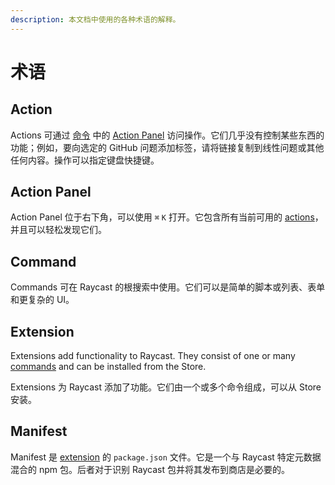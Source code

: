 ```yaml
---
description: 本文档中使用的各种术语的解释。
---
```


# 术语

## Action

Actions 可通过 [命令](https://developers.raycast.com/information/terminology#command) 中的 [Action Panel](https://developers.raycast.com/information/terminology#action-panel) 访问操作。它们几乎没有控制某些东西的功能；例如，要向选定的 GitHub 问题添加标签，请将链接复制到线性问题或其他任何内容。操作可以指定键盘快捷键。

## Action Panel

Action Panel 位于右下角，可以使用  `⌘` `K` 打开。它包含所有当前可用的 [actions](https://developers.raycast.com/information/terminology#action)，并且可以轻松发现它们。

## Command

Commands 可在 Raycast 的根搜索中使用。它们可以是简单的脚本或列表、表单和更复杂的 UI。

## Extension

Extensions add functionality to Raycast. They consist of one or many [commands](terminology.md#command) and can be installed from the Store.

Extensions 为 Raycast 添加了功能。它们由一个或多个命令组成，可以从 Store 安装。

## Manifest

Manifest 是 [extension](https://developers.raycast.com/information/terminology#extension) 的 `package.json` 文件。它是一个与 Raycast 特定元数据混合的 npm 包。后者对于识别 Raycast 包并将其发布到商店是必要的。
